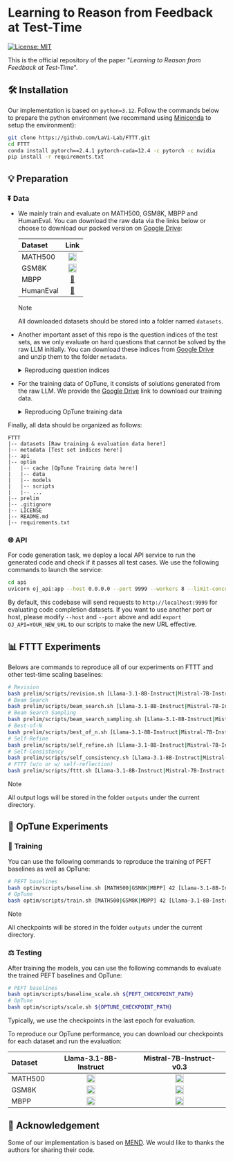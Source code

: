 # Learning to Reason from Feedback at Test-Time

[![License: MIT](https://img.shields.io/badge/License-MIT-blue.svg)](https://opensource.org/licenses/MIT)

This is the official repository of the paper "*Learning to Reason from Feedback at Test-Time*".

## 🛠️ Installation

Our implementation is based on `python=3.12`. Follow the commands below to prepare the python environment (we recommand using [Miniconda](https://docs.anaconda.com/miniconda/) to setup the environment):

```bash
git clone https://github.com/LaVi-Lab/FTTT.git
cd FTTT
conda install pytorch==2.4.1 pytorch-cuda=12.4 -c pytorch -c nvidia
pip install -r requirements.txt
```

## 💡 Preparation

### ⏬ Data

- We mainly train and evaluate on MATH500, GSM8K, MBPP and HumanEval. You can download the raw data via the links below or choose to download our packed version on [Google Drive](https://drive.google.com/file/d/1MvaNSC1HsuegfvAvOwqppPr7bntp-3LN/view?usp=sharing):

    | Dataset | Link |
    | :------ | :--: |
    | MATH500 | [<img src="https://skillicons.dev/icons?i=github" alt="GitHub Icon" width="20" height="20">](https://github.com/openai/prm800k/tree/main/prm800k/math_splits) |
    | GSM8K | [<img src="https://skillicons.dev/icons?i=github" alt="GitHub Icon" width="20" height="20">](https://github.com/openai/grade-school-math) |
    | MBPP | [🤗](https://huggingface.co/datasets/google-research-datasets/mbpp) |
    | HumanEval | [🤗](https://huggingface.co/datasets/openai/openai_humaneval) |

    > [!NOTE]
    > All downloaded datasets should be stored into a folder named `datasets`.

- Another important asset of this repo is the question indices of the test sets, as we only evaluate on hard questions that cannot be solved by the raw LLM initially. You can download these indices from [Google Drive](https://drive.google.com/file/d/1YrPXcXG_-4OTgo7HlujpTfSQU1XU0Gev/view?usp=sharing) and unzip them to the folder `metadata`.

    <details>
    <summary>Reproducing question indices</summary>

    If you want to reproduce the question indices by yourself, you can perform greedy decoding on each dataset:

    ```bash
    # Greedy decoding
    bash prelim/scripts/greedy.sh [Llama-3.1-8B-Instruct|Mistral-7B-Instruct-v0.3] [MATH500|GSM8K|MBPP|HumanEval]
    ```

    This command will automatically save a file `{llama|mistral}_{MATH500|GSM8K|MBPP|HumanEval}_correct_cases.json` under the current directory, which contains the indices of questions that can be correctly answered by greedy decoding.

    </details>

- For the training data of OpTune, it consists of solutions generated from the raw LLM. We provide the [Google Drive](https://drive.google.com/file/d/1wCSInPlNrziS1JF66GpEX-AFRjWo4Tvd/view?usp=sharing) link to download our training data.

    <details>
    <summary>Reproducing OpTune training data</summary>

    You can generate the training data for OpTune by yourself:

    ```bash
    bash optim/scripts/gen.sh [Llama-3.1-8B-Instruct|Mistral-7B-Instruct-v0.3] [MATH500|GSM8K|MBPP]
    ```

    </details>

Finally, all data should be organized as follows:

```
FTTT
|-- datasets [Raw training & evaluation data here!]
|-- metadata [Test set indices here!]
|-- api
|-- optim
|   |-- cache [OpTune Training data here!]
|   |-- data
|   |-- models
|   |-- scripts
|   |-- ...
|-- prelim
|-- .gitignore
|-- LICENSE
|-- README.md
|-- requirements.txt
```

### 🌐 API

For code generation task, we deploy a local API service to run the generated code and check if it passes all test cases. We use the following commands to launch the service:

```bash
cd api
uvicorn oj_api:app --host 0.0.0.0 --port 9999 --workers 8 --limit-concurrency 16
```

By default, this codebase will send requests to `http://localhost:9999` for evaluating code completion datasets. If you want to use another port or host, please modify `--host` and `--port` above and add `export OJ_API=YOUR_NEW_URL` to our scripts to make the new URL effective.

## 📊 FTTT Experiments

Belows are commands to reproduce all of our experiments on FTTT and other test-time scaling baselines:

```bash
# Revision
bash prelim/scripts/revision.sh [Llama-3.1-8B-Instruct|Mistral-7B-Instruct-v0.3] [MATH500|GSM8K|MBPP|HumanEval]
# Beam Search
bash prelim/scripts/beam_search.sh [Llama-3.1-8B-Instruct|Mistral-7B-Instruct-v0.3] [MATH500|GSM8K|MBPP|HumanEval]
# Beam Search Sampling
bash prelim/scripts/beam_search_sampling.sh [Llama-3.1-8B-Instruct|Mistral-7B-Instruct-v0.3] [MATH500|GSM8K|MBPP|HumanEval]
# Best-of-N
bash prelim/scripts/best_of_n.sh [Llama-3.1-8B-Instruct|Mistral-7B-Instruct-v0.3] [MATH500|GSM8K|MBPP|HumanEval] [42|85|100]
# Self-Refine
bash prelim/scripts/self_refine.sh [Llama-3.1-8B-Instruct|Mistral-7B-Instruct-v0.3] [MATH500|GSM8K|MBPP|HumanEval] [42|85|100]
# Self-Consistency
bash prelim/scripts/self_consistency.sh [Llama-3.1-8B-Instruct|Mistral-7B-Instruct-v0.3] [MATH500|GSM8K|MBPP|HumanEval] [42|85|100]
# FTTT (w/o or w/ self-reflection)
bash prelim/scripts/fttt.sh [Llama-3.1-8B-Instruct|Mistral-7B-Instruct-v0.3] [MATH500|GSM8K|MBPP|HumanEval] [42|85|100] [FTTT|FTTT+]
```

> [!NOTE]
> All output logs will be stored in the folder `outputs` under the current directory.

## 🎯 OpTune Experiments

### 📌 Training

You can use the following commands to reproduce the training of PEFT baselines as well as OpTune:

```bash
# PEFT baselines
bash optim/scripts/baseline.sh [MATH500|GSM8K|MBPP] 42 [Llama-3.1-8B-Instruct|Mistral-7B-Instruct-v0.3] [FT|LoRA|Adapter|IA3|LNTuning]
# OpTune
bash optim/scripts/train.sh [MATH500|GSM8K|MBPP] 42 [Llama-3.1-8B-Instruct|Mistral-7B-Instruct-v0.3]
```

> [!NOTE]
> All checkpoints will be stored in the folder `outputs` under the current directory.

### ⚖️ Testing

After training the models, you can use the following commands to evaluate the trained PEFT baselines and OpTune:

```bash
# PEFT baselines
bash optim/scripts/baseline_scale.sh ${PEFT_CHECKPOINT_PATH}
# OpTune
bash optim/scripts/scale.sh ${OPTUNE_CHECKPOINT_PATH}
```

Typically, we use the checkpoints in the last epoch for evaluation.

To reproduce our OpTune performance, you can download our checkpoints for each dataset and run the evaluation:

<center>

| Dataset | Llama-3.1-8B-Instruct | Mistral-7B-Instruct-v0.3 |
| :------ | :--: | :--: |
| MATH500 | [<img src="https://upload.wikimedia.org/wikipedia/commons/thumb/1/12/Google_Drive_icon_%282020%29.svg/512px-Google_Drive_icon_%282020%29.svg.png" alt="Google Drive Icon" width="20" height="20">](https://drive.google.com/file/d/1M5AniWkXtD17PvrPls3Q3Ma6WUfKFQtn/view?usp=sharing) | [<img src="https://upload.wikimedia.org/wikipedia/commons/thumb/1/12/Google_Drive_icon_%282020%29.svg/512px-Google_Drive_icon_%282020%29.svg.png" alt="Google Drive Icon" width="20" height="20">](https://drive.google.com/file/d/1DtFijlLIash6Z1aBN1yy3McPgD5SjF76/view?usp=sharing) |
| GSM8K | [<img src="https://upload.wikimedia.org/wikipedia/commons/thumb/1/12/Google_Drive_icon_%282020%29.svg/512px-Google_Drive_icon_%282020%29.svg.png" alt="Google Drive Icon" width="20" height="20">](https://drive.google.com/file/d/1RCmD00_9_BDPIexL2W9FcZwSu-HxQhmp/view?usp=sharing) | [<img src="https://upload.wikimedia.org/wikipedia/commons/thumb/1/12/Google_Drive_icon_%282020%29.svg/512px-Google_Drive_icon_%282020%29.svg.png" alt="Google Drive Icon" width="20" height="20">](https://drive.google.com/file/d/1dD7TsMTf7DYWp0GzHgYZpYkWey80-UGU/view?usp=sharing) |
| MBPP | [<img src="https://upload.wikimedia.org/wikipedia/commons/thumb/1/12/Google_Drive_icon_%282020%29.svg/512px-Google_Drive_icon_%282020%29.svg.png" alt="Google Drive Icon" width="20" height="20">](https://drive.google.com/file/d/15oomWNg3sEoTDKl0FBaZBjCva7Jookkz/view?usp=sharing) | [<img src="https://upload.wikimedia.org/wikipedia/commons/thumb/1/12/Google_Drive_icon_%282020%29.svg/512px-Google_Drive_icon_%282020%29.svg.png" alt="Google Drive Icon" width="20" height="20">](https://drive.google.com/file/d/12Furc43EewaOPlJBssgRb7SGeGX11fVB/view?usp=sharing) |

</center>

## 🤝 Acknowledgement

Some of our implementation is based on [MEND](https://github.com/eric-mitchell/mend). We would like to thanks the authors for sharing their code.

